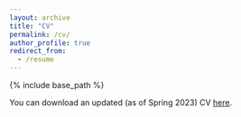 ```yaml
---
layout: archive
title: "CV"
permalink: /cv/
author_profile: true
redirect_from:
  - /resume
---
```


{% include base_path %}

You can download an updated (as of Spring 2023) CV [here](http://afraser3.github.io/files/Fraser_CV.pdf).
